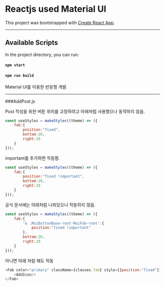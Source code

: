 # Reactjs used Material UI 

This project was bootstrapped with [Create React App](https://github.com/facebook/create-react-app).
***
## Available Scripts

In the project directory, you can run:

#### `npm start`

#### `npm run build`

Material UI를 이용한 반응형 개발.
*****
###AddPost.js

Post 작성을 위한 버튼 위치를 고정하려고 아래처럼 사용했으나 동작하지 않음.<br/>

```javascript
const useStyles = makeStyles((theme) => ({
    fab:{
        position:"fixed",
        bottom:20,
        right:20
    }
}));
```
important를 추가하면 작동함.
```javascript
const useStyles = makeStyles((theme) => ({
    fab:{
        position:"fixed !important",
        bottom:20,
        right:20
    }
}));
```
공식 문서에는 아래처럼 나와있으나 작동하지 않음.
```javascript
const useStyles = makeStyles((theme) => ({
    fab:{
        '& .MuiButtonBase-root-MuiFab-root':{
            position:"fixed !important"
        },
        bottom:20,
        right:20
    }
}));
```
아니면 아래 처럼 해도 작동
```javascript
<Fab color="primary" className={classes.fab} style={{position:"fixed"}}>
    <AddIcon/>
</Fab>
```